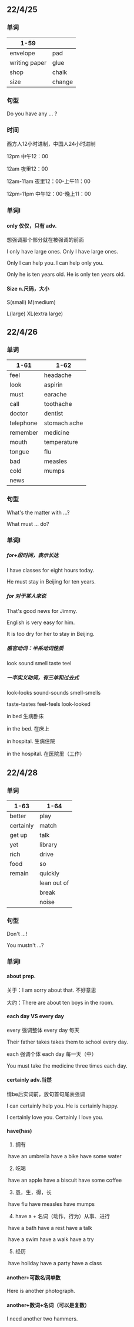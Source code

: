## 22/4/25

### 单词

| 1-59          |        |
| ------------- | ------ |
| envelope      | pad    |
| writing paper | glue   |
| shop          | chalk  |
| size          | change |

### 句型

Do you have any ... ?

### 时间

西方人12小时进制，中国人24小时进制

12pm	中午12：00

12am	夜里12：00

12am-11am	夜里12：00-上午11：00

12pm-11pm	中午12：00-晚上11：00

### 单词I

#### only	仅仅，只有 adv.

想强调那个部分就在被强调的前面

I only have large ones.	Only I have large ones.

Only I can help you.	I can help only you.

Only he is ten years old.	He is only ten years old.

#### Size n.尺码，大小

S(small)	M(medium)

L(large)	XL(extra large)



## 22/4/26

### 单词

| 1-61      | 1-62         |
| --------- | ------------ |
| feel      | headache     |
| look      | aspirin      |
| must      | earache      |
| call      | toothache    |
| doctor    | dentist      |
| telephone | stomach ache |
| remember  | medicine     |
| mouth     | temperature  |
| tongue    | flu          |
| bad       | measles      |
| cold      | mumps        |
| news      |              |

### 句型

What's the matter with ...?

What must ... do?

### 单词I

##### for+段时间，表示长达

I have classes for eight hours today.

He must stay in Beijing for ten years.

##### for 对于某人来说

That's good news for Jimmy.

English is very easy for him.

It is too dry for her to stay in Beijing.

##### 感官动词：半系动词性质

look	sound	smell	taste	teel

##### 一半实义动词，有三单和过去式

look-looks	sound-sounds	smell-smells

taste-tastes	feel-feels	look-looked



in bed	生病卧床

in the bed.	在床上

in hospital.	生病住院

in the hospital.	在医院里（工作）

## 22/4/28

### 单词

| 1-63      | 1-64        |
| --------- | ----------- |
| better    | play        |
| certainly | match       |
| get up    | talk        |
| yet       | library     |
| rich      | drive       |
| food      | so          |
| remain    | quickly     |
|           | lean out of |
|           | break       |
|           | noise       |

### 句型

Don't ...!

You mustn't ...?

### 单词I

#### about prep.

关于：I am sorry about that.	不好意思

大约：There are about ten boys in the room.

#### each day VS every day

every 强调整体	every day 每天

Their father takes takes them to school every day.

each 强调个体 	each day 每一天（中）

You must take the medicine three times each day.

#### certainly adv.当然

情be后实词前，放句首句尾表强调

I can certainly help you.	He is certainly happy.

I certainly love you.	Certainly I love you.

#### have(has)

1. 拥有

​	have an umbrella	have a bike	have some water

2. 吃喝

​	have an apple	have a biscuit	have some coffee

3. 患，生，得，长

​	have flu	have measles	have mumps

4. have a + 名词（动作，行为）从事、进行

​	have a bath	have a rest	have a talk

​	have a swim	have a walk	have a try

5. 经历

​	have holiday	have a party	have a class

#### another+可数名词单数

Here is another photograph.

#### another+数词+名词（可以是复数）

I need another two hammers.
